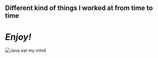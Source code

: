 ## Different kind of things I worked at from time to time ##
# __*Enjoy!*__ #
<image src="https://wallpaperaccess.com/full/383133.jpg" alt="Java eat my mind">
